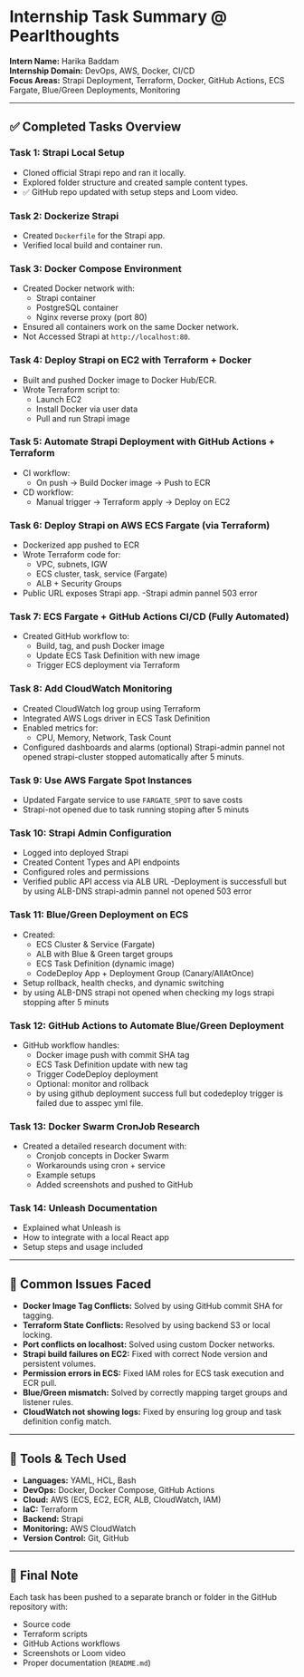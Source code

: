 # Internship Task Summary @ Pearlthoughts

**Intern Name:** Harika Baddam  
**Internship Domain:** DevOps, AWS, Docker, CI/CD  
**Focus Areas:** Strapi Deployment, Terraform, Docker, GitHub Actions, ECS Fargate, Blue/Green Deployments, Monitoring

---

## ✅ Completed Tasks Overview

### **Task 1:** Strapi Local Setup
- Cloned official Strapi repo and ran it locally.
- Explored folder structure and created sample content types.
- ✅ GitHub repo updated with setup steps and Loom video.

### **Task 2:** Dockerize Strapi
- Created `Dockerfile` for the Strapi app.
- Verified local build and container run.

### **Task 3:** Docker Compose Environment
- Created Docker network with:
  - Strapi container
  - PostgreSQL container
  - Nginx reverse proxy (port 80)
- Ensured all containers work on the same Docker network.
-  Not Accessed Strapi at `http://localhost:80`.

### **Task 4:** Deploy Strapi on EC2 with Terraform + Docker
- Built and pushed Docker image to Docker Hub/ECR.
- Wrote Terraform script to:
  - Launch EC2
  - Install Docker via user data
  - Pull and run Strapi image

### **Task 5:** Automate Strapi Deployment with GitHub Actions + Terraform
- CI workflow:
  - On push → Build Docker image → Push to ECR
- CD workflow:
  - Manual trigger → Terraform apply → Deploy on EC2

### **Task 6:** Deploy Strapi on AWS ECS Fargate (via Terraform)
- Dockerized app pushed to ECR
- Wrote Terraform code for:
  - VPC, subnets, IGW
  - ECS cluster, task, service (Fargate)
  - ALB + Security Groups
- Public URL exposes Strapi app.
-Strapi admin pannel 503 error

### **Task 7:** ECS Fargate + GitHub Actions CI/CD (Fully Automated)
- Created GitHub workflow to:
  - Build, tag, and push Docker image
  - Update ECS Task Definition with new image
  - Trigger ECS deployment via Terraform

### **Task 8:** Add CloudWatch Monitoring
- Created CloudWatch log group using Terraform
- Integrated AWS Logs driver in ECS Task Definition
- Enabled metrics for:
  - CPU, Memory, Network, Task Count
- Configured dashboards and alarms (optional)
Strapi-admin pannel not opened strapi-cluster stopped automatically after 5 minuts.

### **Task 9:** Use AWS Fargate Spot Instances
- Updated Fargate service to use `FARGATE_SPOT` to save costs
- Strapi-not opened due to task running stoping after 5 minuts

### **Task 10:** Strapi Admin Configuration
- Logged into deployed Strapi
- Created Content Types and API endpoints
- Configured roles and permissions
- Verified public API access via ALB URL
-Deployment is successfull but by using ALB-DNS strapi-admin pannel not opened 503 error

### **Task 11:** Blue/Green Deployment on ECS
- Created:
  - ECS Cluster & Service (Fargate)
  - ALB with Blue & Green target groups
  - ECS Task Definition (dynamic image)
  - CodeDeploy App + Deployment Group (Canary/AllAtOnce)
- Setup rollback, health checks, and dynamic switching
- by using ALB-DNS strapi not opened when checking my logs strapi stopping after 5 minuts
### **Task 12:** GitHub Actions to Automate Blue/Green Deployment
- GitHub workflow handles:
  - Docker image push with commit SHA tag
  - ECS Task Definition update with new tag
  - Trigger CodeDeploy deployment
  - Optional: monitor and rollback
  - by using github deployment success full but codedeploy trigger is failed due to asspec yml file.

### **Task 13:** Docker Swarm CronJob Research
- Created a detailed research document with:
  - Cronjob concepts in Docker Swarm
  - Workarounds using cron + service
  - Example setups
  - Added screenshots and pushed to GitHub

### **Task 14:** Unleash Documentation
- Explained what Unleash is
- How to integrate with a local React app
- Setup steps and usage included

---

## 🧩 Common Issues Faced

- **Docker Image Tag Conflicts:** Solved by using GitHub commit SHA for tagging.
- **Terraform State Conflicts:** Resolved by using backend S3 or local locking.
- **Port conflicts on localhost:** Solved using custom Docker networks.
- **Strapi build failures on EC2:** Fixed with correct Node version and persistent volumes.
- **Permission errors in ECS:** Fixed IAM roles for ECS task execution and ECR pull.
- **Blue/Green mismatch:** Solved by correctly mapping target groups and listener rules.
- **CloudWatch not showing logs:** Fixed by ensuring log group and task definition config match.

---

## 🧰 Tools & Tech Used

- **Languages:** YAML, HCL, Bash  
- **DevOps:** Docker, Docker Compose, GitHub Actions  
- **Cloud:** AWS (ECS, EC2, ECR, ALB, CloudWatch, IAM)  
- **IaC:** Terraform  
- **Backend:** Strapi  
- **Monitoring:** AWS CloudWatch  
- **Version Control:** Git, GitHub

---

## 📎 Final Note

Each task has been pushed to a separate branch or folder in the GitHub repository with:
- Source code
- Terraform scripts
- GitHub Actions workflows
- Screenshots or Loom video
- Proper documentation (`README.md`)
